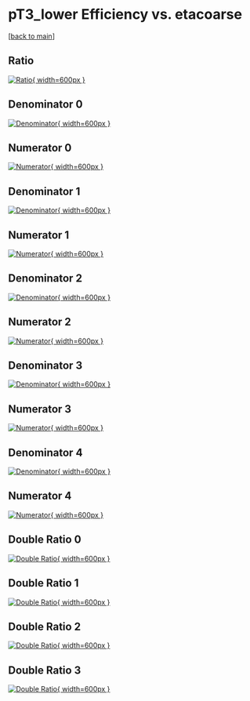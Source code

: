 # pT3_lower Efficiency vs. etacoarse

[[back to main](./)]



## Ratio

[![Ratio](../mtv/var/pT3_lower_base_0_0_eff_etacoarse.png){ width=600px }](../mtv/var/pT3_lower_base_0_0_eff_etacoarse.pdf)

## Denominator 0

[![Denominator](../mtv/den/pT3_lower_base_0_0_eff_etacoarse_den0.png){ width=600px }](../mtv/den/pT3_lower_base_0_0_eff_etacoarse_den0.pdf)

## Numerator 0

[![Numerator](../mtv/num/pT3_lower_base_0_0_eff_etacoarse_num0.png){ width=600px }](../mtv/num/pT3_lower_base_0_0_eff_etacoarse_num0.pdf)

## Denominator 1

[![Denominator](../mtv/den/pT3_lower_base_0_0_eff_etacoarse_den1.png){ width=600px }](../mtv/den/pT3_lower_base_0_0_eff_etacoarse_den1.pdf)

## Numerator 1

[![Numerator](../mtv/num/pT3_lower_base_0_0_eff_etacoarse_num1.png){ width=600px }](../mtv/num/pT3_lower_base_0_0_eff_etacoarse_num1.pdf)

## Denominator 2

[![Denominator](../mtv/den/pT3_lower_base_0_0_eff_etacoarse_den2.png){ width=600px }](../mtv/den/pT3_lower_base_0_0_eff_etacoarse_den2.pdf)

## Numerator 2

[![Numerator](../mtv/num/pT3_lower_base_0_0_eff_etacoarse_num2.png){ width=600px }](../mtv/num/pT3_lower_base_0_0_eff_etacoarse_num2.pdf)

## Denominator 3

[![Denominator](../mtv/den/pT3_lower_base_0_0_eff_etacoarse_den3.png){ width=600px }](../mtv/den/pT3_lower_base_0_0_eff_etacoarse_den3.pdf)

## Numerator 3

[![Numerator](../mtv/num/pT3_lower_base_0_0_eff_etacoarse_num3.png){ width=600px }](../mtv/num/pT3_lower_base_0_0_eff_etacoarse_num3.pdf)

## Denominator 4

[![Denominator](../mtv/den/pT3_lower_base_0_0_eff_etacoarse_den4.png){ width=600px }](../mtv/den/pT3_lower_base_0_0_eff_etacoarse_den4.pdf)

## Numerator 4

[![Numerator](../mtv/num/pT3_lower_base_0_0_eff_etacoarse_num4.png){ width=600px }](../mtv/num/pT3_lower_base_0_0_eff_etacoarse_num4.pdf)

## Double Ratio 0

[![Double Ratio](../mtv/ratio/pT3_lower_base_0_0_eff_etacoarse_ratio0.png){ width=600px }](../mtv/ratio/pT3_lower_base_0_0_eff_etacoarse_ratio0.pdf)

## Double Ratio 1

[![Double Ratio](../mtv/ratio/pT3_lower_base_0_0_eff_etacoarse_ratio1.png){ width=600px }](../mtv/ratio/pT3_lower_base_0_0_eff_etacoarse_ratio1.pdf)

## Double Ratio 2

[![Double Ratio](../mtv/ratio/pT3_lower_base_0_0_eff_etacoarse_ratio2.png){ width=600px }](../mtv/ratio/pT3_lower_base_0_0_eff_etacoarse_ratio2.pdf)

## Double Ratio 3

[![Double Ratio](../mtv/ratio/pT3_lower_base_0_0_eff_etacoarse_ratio3.png){ width=600px }](../mtv/ratio/pT3_lower_base_0_0_eff_etacoarse_ratio3.pdf)

